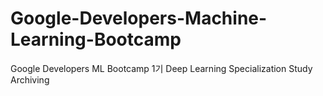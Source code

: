 # Google-Developers-Machine-Learning-Bootcamp
Google Developers ML Bootcamp 1기
Deep Learning Specialization Study Archiving

